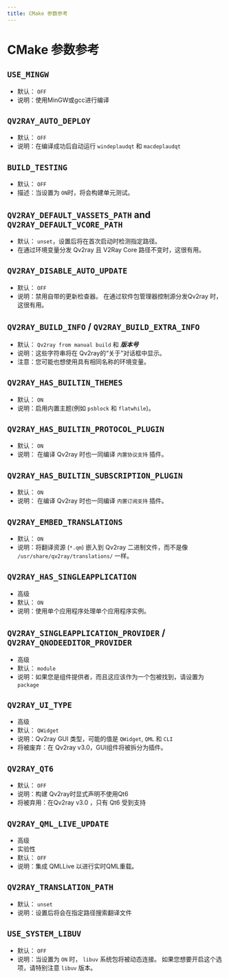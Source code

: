 ```yaml
---
title: CMake 参数参考
---
```


# CMake 参数参考

## `USE_MINGW`
- 默认： `OFF`
- 说明：使用MinGW或gcc进行编译

## `QV2RAY_AUTO_DEPLOY`
- 默认： `OFF`
- 说明：在编译成功后自动运行 `windeplaudqt` 和 `macdeplaudqt`

## `BUILD_TESTING`
- 默认： `OFF`
- 描述：当设置为 `ON`时，将会构建单元测试。

## `QV2RAY_DEFAULT_VASSETS_PATH` and `QV2RAY_DEFAULT_VCORE_PATH`
- 默认： `unset`，设置后将在首次启动时检测指定路径。
- 在通过环境变量分发 Qv2ray 且 V2Ray Core 路径不变时，这很有用。

## `QV2RAY_DISABLE_AUTO_UPDATE`
- 默认： `OFF`
- 说明：禁用自带的更新检查器。 在通过软件包管理器控制源分发Qv2ray 时，这很有用。

## `QV2RAY_BUILD_INFO` / `QV2RAY_BUILD_EXTRA_INFO`
- 默认： `Qv2ray from manual build` 和 ***版本号***
- 说明：这些字符串将在 Qv2ray的“关于”对话框中显示。
- 注意：您可能也想使用具有相同名称的环境变量。

## `QV2RAY_HAS_BUILTIN_THEMES`
- 默认： `ON`
- 说明：启用内置主题(例如 `psblock` 和 `flatwhile`)。

## `QV2RAY_HAS_BUILTIN_PROTOCOL_PLUGIN`
- 默认： `ON`
- 说明： 在编译 Qv2ray 时也一同编译 `内置协议支持` 插件。

## `QV2RAY_HAS_BUILTIN_SUBSCRIPTION_PLUGIN`
- 默认： `ON`
- 说明： 在编译 Qv2ray 时也一同编译 `内置订阅支持` 插件。

## `QV2RAY_EMBED_TRANSLATIONS`
- 默认： `ON`
- 说明：将翻译资源 (`*.qm`) 嵌入到 Qv2ray 二进制文件，而不是像 `/usr/share/qv2ray/translations/` 一样。

## `QV2RAY_HAS_SINGLEAPPLICATION`
- 高级
- 默认： `ON`
- 说明：使用单个应用程序处理单个应用程序实例。

## `QV2RAY_SINGLEAPPLICATION_PROVIDER` / `QV2RAY_QNODEEDITOR_PROVIDER`
- 高级
- 默认： `module`
- 说明：如果您是组件提供者，而且这应该作为一个包被找到，请设置为 `package`

## `QV2RAY_UI_TYPE`
- 高级
- 默认： `QWidget`
- 说明：Qv2ray GUI 类型，可能的值是 `QWidget`, `QML` 和 `CLI`
- 将被废弃：在 Qv2ray v3.0，GUI组件将被拆分为插件。

## `QV2RAY_QT6`
- 默认： `OFF`
- 说明：构建 Qv2ray时显式声明不使用Qt6
- 将被弃用：在Qv2ray v3.0 ，只有 Qt6 受到支持

## `QV2RAY_QML_LIVE_UPDATE`
- 高级
- 实验性
- 默认： `OFF`
- 说明：集成 QMLLive 以进行实时QML重载。

## `QV2RAY_TRANSLATION_PATH`
- 默认： `unset`
- 说明：设置后将会在指定路径搜索翻译文件

## `USE_SYSTEM_LIBUV`
- 默认： `OFF`
- 说明：当设置为 `ON` 时， `libuv` 系统包将被动态连接。 如果您想要开启这个选项，请特别注意 `libuv` 版本。
